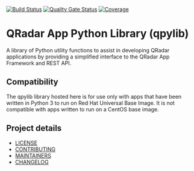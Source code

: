 [![Build Status](https://travis-ci.com/IBM/qpylib.svg?branch=master)](https://travis-ci.com/IBM/qpylib)
[![Quality Gate Status](https://sonarcloud.io/api/project_badges/measure?project=qpylib&metric=alert_status)](https://sonarcloud.io/dashboard?id=qpylib)
[![Coverage](https://sonarcloud.io/api/project_badges/measure?project=qpylib&metric=coverage)](https://sonarcloud.io/component_measures?id=qpylib&metric=new_coverage&view=list)


# QRadar App Python Library (qpylib)

A library of Python utility functions to assist in developing QRadar applications
by providing a simplified interface to the QRadar App Framework and REST API.

## Compatibility

The qpylib library hosted here is for use only with apps that have been written in
Python 3 to run on Red Hat Universal Base Image. It is not compatible with apps
written to run on a CentOS base image.

## Project details

* [LICENSE](LICENSE)
* [CONTRIBUTING](CONTRIBUTING.md)
* [MAINTAINERS](MAINTAINERS.md)
* [CHANGELOG](CHANGELOG.md)
